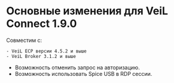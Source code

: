 # Основные изменения для VeiL Connect 1.9.0

Совместим с:

    - VeiL ECP версии 4.5.2 и выше
    - VeiL Broker 3.1.2 и выше
    
- Возможность отменить запрос на авторизацию.
- Возможность использовать Spice USB в RDP сессии.